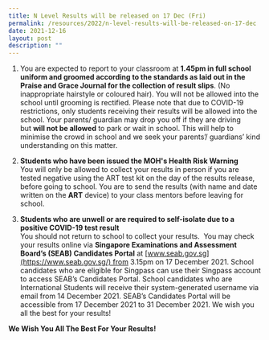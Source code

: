 ```yaml
---
title: N Level Results will be released on 17 Dec (Fri)
permalink: /resources/2022/n-level-results-will-be-released-on-17-dec
date: 2021-12-16
layout: post
description: ""
---
```

1.  You are expected to report to your classroom at **1.45pm in full school uniform and groomed according to the standards as laid out in the Praise and Grace Journal for the collection of result slips**. (No inappropriate hairstyle or coloured hair). You will not be allowed into the school until grooming is rectified. Please note that due to COVID-19 restrictions, only students receiving their results will be allowed into the school. Your parents/ guardian may drop you off if they are driving but **will not be allowed** to park or wait in school. This will help to minimise the crowd in school and we seek your parents’/ guardians’ kind understanding on this matter.  
      
    
2.  **Students who have been issued the MOH's Health Risk Warning**  
    You will only be allowed to collect your results in person if you are tested negative using the ART test kit on the day of the results release, before going to school. You are to send the results (with name and date written on the **ART** device) to your class mentors before leaving for school.  
      
    
3.  **Students who are unwell or are required to self-isolate due to a positive COVID-19 test result**  
    You should not return to school to collect your results.  You may check your results online via **Singapore Examinations and Assessment Board’s (SEAB) Candidates Portal** at [www.seab.gov.sg](https://www.seab.gov.sg/) from 3.15pm on 17 December 2021. School candidates who are eligible for Singpass can use their Singpass account to access SEAB’s Candidates Portal. School candidates who are International Students will receive their system-generated username via email from 14 December 2021. SEAB’s Candidates Portal will be accessible from 17 December 2021 to 31 December 2021. We wish you all the best for your results!  
      
    

**We Wish You All The Best For Your Results!**